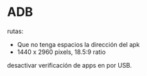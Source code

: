 # ADB

rutas:
* Que no tenga espacios la dirección del apk
* 1440 x 2960 pixels, 18.5:9 ratio

desactivar verificación de apps en por USB.